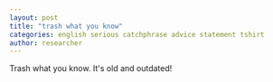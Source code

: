 ```yaml
---
layout: post
title: "trash what you know"
categories: english serious catchphrase advice statement tshirt
author: researcher
---
```

Trash what you know. It's old and outdated!

